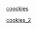 [coockies](https://www.google.be/search?q=cookie&client=opera&hs=Shr&source=lnms&tbm=isch&sa=X&ved=2ahUKEwiolZCJmYPoAhVUSsAKHbnlBWoQ_AUoAXoECBUQAw&biw=1440&bih=808#imgrc=vMjMMQhZ8C6JjM)

[cookies_2](https://www.google.be/search?q=cookies&client=opera&hs=QQX&source=lnms&tbm=isch&sa=X&ved=2ahUKEwis1-HWnoPoAhUTecAKHXPZDSIQ_AUoAXoECBYQAw&biw=750&bih=503#imgrc=Q4_SpZs22I_TkM)